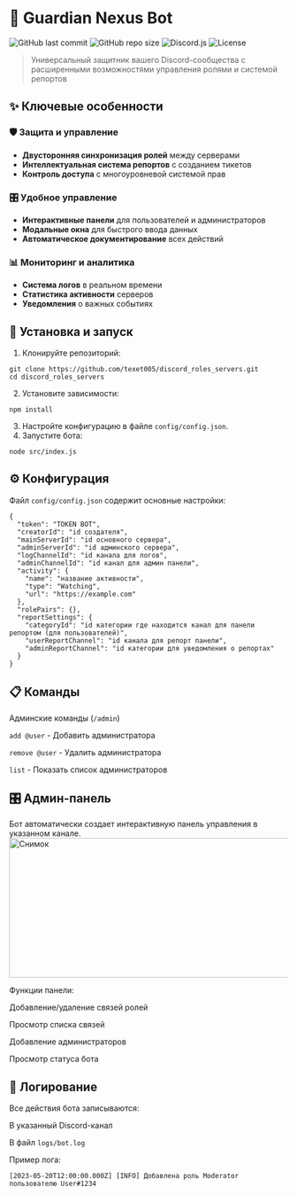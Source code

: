# 🤖 Guardian Nexus Bot

![GitHub last commit](https://img.shields.io/github/last-commit/texet005/guardian-nexus-bot)
![GitHub repo size](https://img.shields.io/github/repo-size/texet005/guardian-nexus-bot)
![Discord.js](https://img.shields.io/badge/discord.js-v14-blue.svg)
![License](https://img.shields.io/badge/license-MIT-green.svg)

> Универсальный защитник вашего Discord-сообщества с расширенными возможностями управления ролями и системой репортов


## ✨ Ключевые особенности

### 🛡️ Защита и управление
- **Двусторонняя синхронизация ролей** между серверами
- **Интеллектуальная система репортов** с созданием тикетов
- **Контроль доступа** с многоуровневой системой прав

### 🎛️ Удобное управление
- **Интерактивные панели** для пользователей и администраторов
- **Модальные окна** для быстрого ввода данных
- **Автоматическое документирование** всех действий

### 📊 Мониторинг и аналитика
- **Система логов** в реальном времени
- **Статистика активности** серверов
- **Уведомления** о важных событиях

## 🚀 Установка и запуск

1. Клонируйте репозиторий:
```
git clone https://github.com/texet005/discord_roles_servers.git
cd discord_roles_servers
```
2. Установите зависимости:
```
npm install
```
3. Настройте конфигурацию в файле `config/config.json`.
4. Запустите бота:
```
node src/index.js
```

## ⚙️ Конфигурация
Файл `config/config.json` содержит основные настройки:
```
{
  "token": "TOKEN BOT",
  "creatorId": "id создателя",
  "mainServerId": "id основного сервера",
  "adminServerId": "id админского сервера",
  "logChannelId": "id канала для логов",
  "adminChannelId": "id канал для админ панели",
  "activity": {
    "name": "название активности",
    "type": "Watching",
    "url": "https://example.com"
  },
  "rolePairs": {},
  "reportSettings": {
    "categoryId": "id категории где находится канал для панели репортом (для пользователей)",
    "userReportChannel": "id канала для репорт панели",
    "adminReportChannel": "id категории для уведомления о репортах"
  }
}
```

## 📋 Команды
Админские команды (`/admin`)

`add @user` - Добавить администратора

`remove @user` - Удалить администратора

`list` - Показать список администраторов

## 🎛 Админ-панель
Бот автоматически создает интерактивную панель управления в указанном канале.
<img width="567" height="252" alt="Снимок" src="https://github.com/user-attachments/assets/9694b869-f2e0-450c-9541-a89276c58f8b" />

Функции панели:

Добавление/удаление связей ролей

Просмотр списка связей

Добавление администраторов

Просмотр статуса бота

## 📜 Логирование
Все действия бота записываются:

В указанный Discord-канал

В файл `logs/bot.log`

Пример лога:

``[2023-05-20T12:00:00.000Z] [INFO] Добавлена роль Moderator пользователю User#1234``

